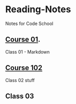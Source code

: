 # Reading-Notes
Notes for Code School

## [Course 01](/Reading-Notes/Class01).

Class 01 - Markdown

## [Course 102](/Reading-Notes/102)

Class 02 stuff

## Class 03
